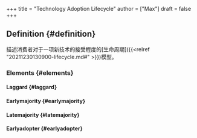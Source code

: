+++
title = "Technology Adoption Lifecycle"
author = ["Max"]
draft = false
+++

## Definition {#definition}

描述消费者对于一项新技术的接受程度的[生命周期]({{<relref "20211230130900-lifecycle.md#" >}})模型。


### Elements {#elements}


#### Laggard {#laggard}


#### Earlymajority {#earlymajority}


#### Latemajority {#latemajority}


#### Earlyadopter {#earlyadopter}